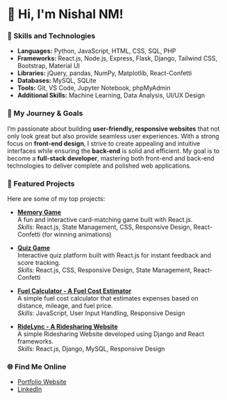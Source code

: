 # 👋 Hi, I'm Nishal NM!

### 🚀 Skills and Technologies  
- **Languages:** Python, JavaScript, HTML, CSS, SQL, PHP  
- **Frameworks:** React.js, Node.js, Express, Flask, Django, Tailwind CSS, Bootstrap, Material UI  
- **Libraries:** jQuery, pandas, NumPy, Matplotlib, React-Confetti  
- **Databases:** MySQL, SQLite  
- **Tools:** Git, VS Code, Jupyter Notebook, phpMyAdmin  
- **Additional Skills:** Machine Learning, Data Analysis, UI/UX Design  

### 🌱 My Journey & Goals
I’m passionate about building **user-friendly, responsive websites** that not only look great but also provide seamless user experiences. With a strong focus on **front-end design**, I strive to create appealing and intuitive interfaces while ensuring the **back-end** is solid and efficient. My goal is to become a **full-stack developer**, mastering both front-end and back-end technologies to deliver complete and polished web applications.

### 📂 Featured Projects
Here are some of my top projects:
- **[Memory Game](https://nishal-nm.github.io/memory-game/)**  
  A fun and interactive card-matching game built with React.js.  
  _Skills:_ React.js, State Management, CSS, Responsive Design, React-Confetti (for winning animations)

- **[Quiz Game](https://nishal-nm.github.io/quiz-game/)**  
  Interactive quiz platform built with React.js for instant feedback and score tracking.  
  _Skills:_ React.js, CSS, Responsive Design, State Management, React-Confetti

- **[Fuel Calculator - A Fuel Cost Estimator](https://nishal-nm.github.io/fuel-calculator/)**  
  A simple fuel cost calculator that estimates expenses based on distance, mileage, and fuel price.  
  _Skills:_ JavaScript, User Input Handling, Responsive Design

- **[RideLync - A Ridesharing Website](https://rideshare-wheat.vercel.app/)**  
  A simple Ridesharing Website developed using Django and React frameworks.  
  _Skills:_ React.js, Django, MySQL, Responsive Design

### 🌐 Find Me Online
- [Portfolio Website](https://nishal-nm.github.io)
- [LinkedIn](http://www.linkedin.com/in/nishal-nm)
